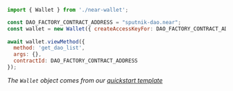 ```js
import { Wallet } from './near-wallet';

const DAO_FACTORY_CONTRACT_ADDRESS = "sputnik-dao.near";
const wallet = new Wallet({ createAccessKeyFor: DAO_FACTORY_CONTRACT_ADDRESS });
 
await wallet.viewMethod({
  method: 'get_dao_list',
  args: {},
  contractId: DAO_FACTORY_CONTRACT_ADDRESS
});
```

_The `Wallet` object comes from our [quickstart template](https://github.com/near-examples/hello-near-examples/blob/main/frontend/near-wallet.js)_
